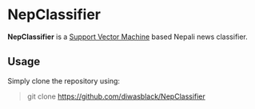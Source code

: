 **NepClassifier**
===================

**NepClassifier** is a [Support Vector Machine](https://en.wikipedia.org/wiki/Support_vector_machine) based Nepali news classifier.


## Usage ##
Simply clone the repository using:
> git clone https://github.com/diwasblack/NepClassifier
